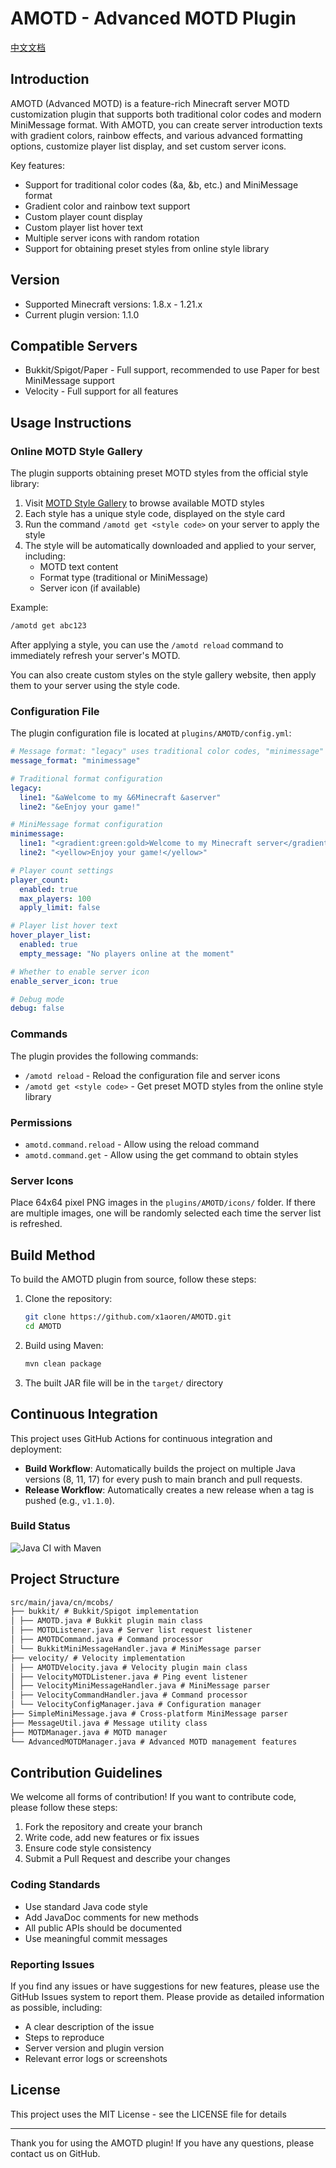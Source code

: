 # AMOTD - Advanced MOTD Plugin

[中文文档](README_ZH.md)

## Introduction

AMOTD (Advanced MOTD) is a feature-rich Minecraft server MOTD customization plugin that supports both traditional color codes and modern MiniMessage format. With AMOTD, you can create server introduction texts with gradient colors, rainbow effects, and various advanced formatting options, customize player list display, and set custom server icons.

Key features:
- Support for traditional color codes (&a, &b, etc.) and MiniMessage format
- Gradient color and rainbow text support
- Custom player count display
- Custom player list hover text
- Multiple server icons with random rotation
- Support for obtaining preset styles from online style library

## Version

- Supported Minecraft versions: 1.8.x - 1.21.x
- Current plugin version: 1.1.0

## Compatible Servers

- Bukkit/Spigot/Paper - Full support, recommended to use Paper for best MiniMessage support
- Velocity - Full support for all features

## Usage Instructions

### Online MOTD Style Gallery

The plugin supports obtaining preset MOTD styles from the official style library:

1. Visit [MOTD Style Gallery](https://motd.mcobs.cn/) to browse available MOTD styles
2. Each style has a unique style code, displayed on the style card
3. Run the command `/amotd get <style code>` on your server to apply the style
4. The style will be automatically downloaded and applied to your server, including:
   - MOTD text content
   - Format type (traditional or MiniMessage)
   - Server icon (if available)

Example:
```bash
/amotd get abc123
```

After applying a style, you can use the `/amotd reload` command to immediately refresh your server's MOTD.

You can also create custom styles on the style gallery website, then apply them to your server using the style code.

### Configuration File

The plugin configuration file is located at `plugins/AMOTD/config.yml`:

```yaml
# Message format: "legacy" uses traditional color codes, "minimessage" uses modern format
message_format: "minimessage"

# Traditional format configuration
legacy:
  line1: "&aWelcome to my &6Minecraft &aserver"
  line2: "&eEnjoy your game!"

# MiniMessage format configuration
minimessage:
  line1: "<gradient:green:gold>Welcome to my Minecraft server</gradient>"
  line2: "<yellow>Enjoy your game!</yellow>"

# Player count settings
player_count:
  enabled: true
  max_players: 100
  apply_limit: false

# Player list hover text
hover_player_list:
  enabled: true
  empty_message: "No players online at the moment"

# Whether to enable server icon
enable_server_icon: true

# Debug mode
debug: false
```

### Commands

The plugin provides the following commands:

- `/amotd reload` - Reload the configuration file and server icons
- `/amotd get <style code>` - Get preset MOTD styles from the online style library

### Permissions

- `amotd.command.reload` - Allow using the reload command
- `amotd.command.get` - Allow using the get command to obtain styles

### Server Icons

Place 64x64 pixel PNG images in the `plugins/AMOTD/icons/` folder. If there are multiple images, one will be randomly selected each time the server list is refreshed.

## Build Method

To build the AMOTD plugin from source, follow these steps:

1. Clone the repository:
   ```bash
   git clone https://github.com/x1aoren/AMOTD.git
   cd AMOTD
   ```

2. Build using Maven:
   ```bash
   mvn clean package
   ```

3. The built JAR file will be in the `target/` directory

## Continuous Integration

This project uses GitHub Actions for continuous integration and deployment:

- **Build Workflow**: Automatically builds the project on multiple Java versions (8, 11, 17) for every push to main branch and pull requests.
- **Release Workflow**: Automatically creates a new release when a tag is pushed (e.g., `v1.1.0`).

### Build Status
![Java CI with Maven](https://github.com/x1aoren/AMOTD/workflows/Java%20CI%20with%20Maven/badge.svg)

## Project Structure

```txt
src/main/java/cn/mcobs/
├── bukkit/ # Bukkit/Spigot implementation
│ ├── AMOTD.java # Bukkit plugin main class
│ ├── MOTDListener.java # Server list request listener
│ ├── AMOTDCommand.java # Command processor
│ └── BukkitMiniMessageHandler.java # MiniMessage parser
├── velocity/ # Velocity implementation
│ ├── AMOTDVelocity.java # Velocity plugin main class
│ ├── VelocityMOTDListener.java # Ping event listener
│ ├── VelocityMiniMessageHandler.java # MiniMessage parser
│ ├── VelocityCommandHandler.java # Command processor
│ └── VelocityConfigManager.java # Configuration manager
├── SimpleMiniMessage.java # Cross-platform MiniMessage parser
├── MessageUtil.java # Message utility class
├── MOTDManager.java # MOTD manager
└── AdvancedMOTDManager.java # Advanced MOTD management features
```

## Contribution Guidelines

We welcome all forms of contribution! If you want to contribute code, please follow these steps:

1. Fork the repository and create your branch
2. Write code, add new features or fix issues
3. Ensure code style consistency
4. Submit a Pull Request and describe your changes

### Coding Standards

- Use standard Java code style
- Add JavaDoc comments for new methods
- All public APIs should be documented
- Use meaningful commit messages

### Reporting Issues

If you find any issues or have suggestions for new features, please use the GitHub Issues system to report them. Please provide as detailed information as possible, including:

- A clear description of the issue
- Steps to reproduce
- Server version and plugin version
- Relevant error logs or screenshots

## License

This project uses the MIT License - see the LICENSE file for details

---

Thank you for using the AMOTD plugin! If you have any questions, please contact us on GitHub.